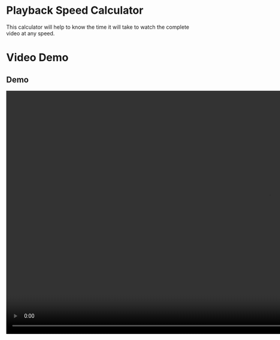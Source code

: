 # Playback Speed Calculator

This calculator will help to know the time it will take to watch the complete video at any speed.

# Video Demo

## Demo

<video width="1400" height="650" controls>
  <source src="./Demo.mp4" type="video/mp4">
</video>

